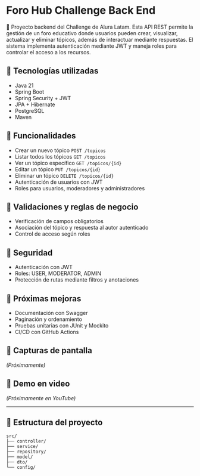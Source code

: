# Foro Hub Challenge Back End

🚀 Proyecto backend del Challenge de Alura Latam. Esta API REST permite la gestión de un foro educativo donde usuarios pueden crear, visualizar, actualizar y eliminar tópicos, además de interactuar mediante respuestas. El sistema implementa autenticación mediante JWT y maneja roles para controlar el acceso a los recursos.

## 🧰 Tecnologías utilizadas

- Java 21
- Spring Boot
- Spring Security + JWT
- JPA + Hibernate
- PostgreSQL
- Maven

## 📌 Funcionalidades

- Crear un nuevo tópico `POST /topicos`
- Listar todos los tópicos `GET /topicos`
- Ver un tópico específico `GET /topicos/{id}`
- Editar un tópico `PUT /topicos/{id}`
- Eliminar un tópico `DELETE /topicos/{id}`
- Autenticación de usuarios con JWT
- Roles para usuarios, moderadores y administradores

## 🧪 Validaciones y reglas de negocio

- Verificación de campos obligatorios
- Asociación del tópico y respuesta al autor autenticado
- Control de acceso según roles

## 🔐 Seguridad

- Autenticación con JWT
- Roles: USER, MODERATOR, ADMIN
- Protección de rutas mediante filtros y anotaciones

## 🎯 Próximas mejoras

- Documentación con Swagger
- Paginación y ordenamiento
- Pruebas unitarias con JUnit y Mockito
- CI/CD con GitHub Actions

## 📸 Capturas de pantalla

*(Próximamente)*

## 🎥 Demo en video

*(Próximamente en YouTube)*

---

## 📂 Estructura del proyecto

```plaintext
src/
├── controller/
├── service/
├── repository/
├── model/
├── dto/
└── config/
